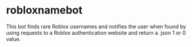 # robloxnamebot
This bot finds rare Roblox usernames and notifies the user when found by using requests to a Roblox authentication website and return a .json 1 or 0 value.
